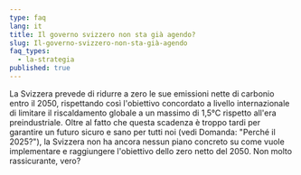 ```yaml
---
type: faq
lang: it
title: Il governo svizzero non sta già agendo?
slug: Il-governo-svizzero-non-sta-già-agendo
faq_types:
  - la-strategia
published: true
---
```

La Svizzera prevede di ridurre a zero le sue emissioni nette di carbonio entro il 2050, rispettando così l'obiettivo concordato a livello internazionale di limitare il riscaldamento globale a un massimo di 1,5°C rispetto all'era preindustriale. Oltre al fatto che questa scadenza è troppo tardi per garantire un futuro sicuro e sano per tutti noi (vedi Domanda: "Perché il 2025?"), la Svizzera non ha ancora nessun piano concreto su come vuole implementare e raggiungere l'obiettivo dello zero netto del 2050. Non molto rassicurante, vero?